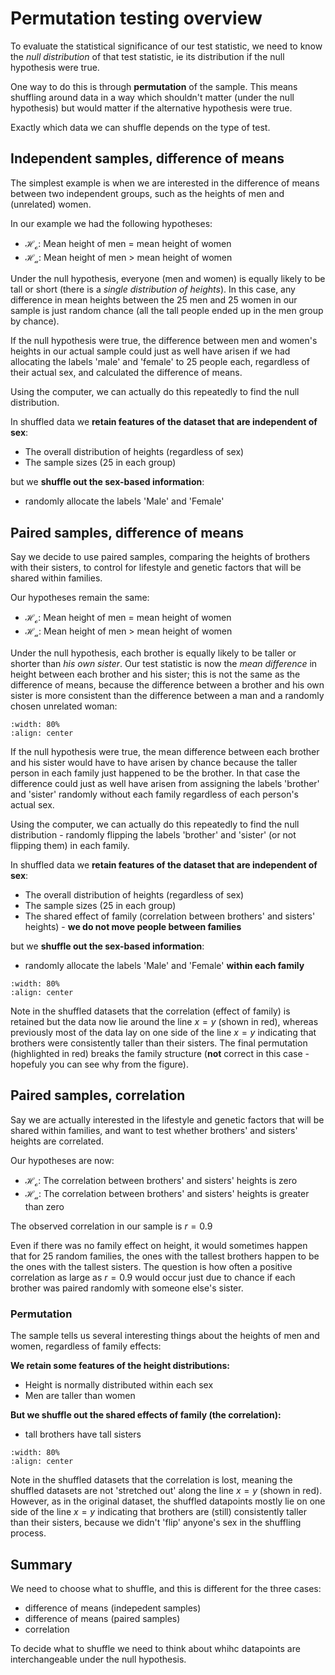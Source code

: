# Permutation testing overview

To evaluate the statistical significance of our test statistic, we need to know the *null distribution* of that test statistic, ie its distribution if the null hypothesis were true.

One way to do this is through **permutation** of the sample. This means shuffling around data in a way which shouldn't matter (under the null hypothesis) but would matter if the alternative hypothesis were true.

Exactly which data we can shuffle depends on the type of test.

## Independent samples, difference of means

The simplest example is when we are interested in the difference of means between two independent groups, such as the heights of men and (unrelated) women.

In our example we had the following hypotheses:

* $\mathcal{H_o}$: Mean height of men = mean height of women
* $\mathcal{H_a}$: Mean height of men > mean height of women

Under the null hypothesis, everyone (men and women) is equally likely to be tall or short (there is a *single distribution of heights*). In this case, any difference in mean heights between the 25 men and 25 women in our sample is just random chance (all the tall people ended up in the men group by chance).

If the null hypothesis were true, the difference between men and women's heights in our actual sample could just as well have arisen if we had allocating the labels 'male' and 'female' to 25 people each, regardless of their actual sex, and calculated the difference of means.

Using the computer, we can actually do this repeatedly to find the null distribution.

In shuffled data we **retain features of the dataset that are independent of sex**:
* The overall distribution of heights (regardless of sex)
* The sample sizes (25 in each group)

but we **shuffle out the sex-based information**:
* randomly allocate the labels 'Male' and 'Female'

## Paired samples, difference of means

Say we decide to use paired samples, comparing the heights of brothers with their sisters, to control for lifestyle and genetic factors that will be shared within families.

Our hypotheses remain the same:

* $\mathcal{H_o}$: Mean height of men = mean height of women
* $\mathcal{H_a}$: Mean height of men > mean height of women

Under the null hypothesis, each brother is equally likely to be taller or shorter than *his own sister*. Our test statistic is now the *mean difference* in height between each brother and his sister; this is not the same as the difference of means, because the difference between a brother and his own sister is more consistent than the difference between a man and a randomly chosen unrelated woman:

```{image} https://raw.githubusercontent.com/jillxoreilly/StatsCourseBook_2024/main/images/MT_wk5_DiffMeans.png
:width: 80%
:align: center
```

If the null hypothesis were true, the mean difference between each brother and his sister would have to have arisen by chance because the taller person in each family just happened to be the brother. In that case the difference could just as well have arisen from assigning the labels 'brother' and 'sister' randomly without each family regardless of each person's actual sex.

Using the computer, we can actually do this repeatedly to find the null distribution - randomly flipping the labels 'brother' and 'sister' (or not flipping them) in each family.

In shuffled data we **retain features of the dataset that are independent of sex**:
* The overall distribution of heights (regardless of sex)
* The sample sizes (25 in each group)
* The shared effect of family (correlation between brothers' and sisters' heights) - **we do not move people between families**

but we **shuffle out the sex-based information**:
* randomly allocate the labels 'Male' and 'Female' **within each family**

```{image} https://raw.githubusercontent.com/jillxoreilly/StatsCourseBook_2024/main/images/MT_wk5_PermPaired.png
:width: 80%
:align: center
```


Note in the shuffled datasets that the correlation (effect of family) is retained but the data now lie around the line $x=y$ (shown in red), whereas previously most of the data lay on one side of the line $x=y$ indicating that brothers were consistently taller than their sisters. The final permutation (highlighted in red) breaks the family structure (**not** correct in this case - hopefuly you can see why from the figure).

## Paired samples, correlation

Say we are actually interested in the lifestyle and genetic factors that will be shared within families, and want to test whether brothers' and sisters' heights are correlated.

Our hypotheses are now:

* $\mathcal{H_o}$: The correlation between brothers' and sisters' heights is zero
* $\mathcal{H_a}$: The correlation between brothers' and sisters' heights is greater than zero

The observed correlation in our sample is $r=0.9$

Even if there was no family effect on height, it would sometimes happen that for 25 random families, the ones with the tallest brothers happen to be the ones with the tallest sisters. The question is how often a positive correlation as large as $r=0.9$ would occur just due to chance if each brother was paired randomly with someone else's sister.


### Permutation

The sample tells us several interesting things about the heights of men and women, regardless of family effects:

**We retain some features of the height distributions:**

* Height is normally distributed within each sex
* Men are taller than women


**But we shuffle out the shared effects of family (the correlation):**
* tall brothers have tall sisters



```{image} https://raw.githubusercontent.com/jillxoreilly/StatsCourseBook_2024/main/images/MT_wk5_correlation.png
:width: 80%
:align: center
```

Note in the shuffled datasets that the correlation is lost, meaning the shuffled datasets are not 'stretched out' along the line $x=y$ (shown in red). However, as in the original dataset, the shuffled datapoints mostly lie on one side of the line $x=y$ indicating that brothers are (still) consistently taller than their sisters, because we didn't 'flip' anyone's sex in the shuffling process.

## Summary

We need to choose what to shuffle, and this is different for the three cases:
* difference of means (indepedent samples)
* difference of means (paired samples)
* correlation

To decide what to shuffle we need to think about whihc datapoints are interchangeable under the null hypothesis.